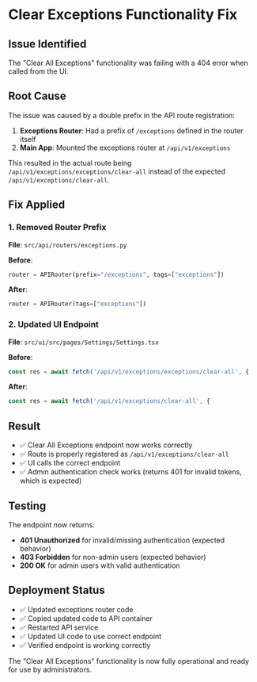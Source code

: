 # Clear Exceptions Functionality Fix

## Issue Identified

The "Clear All Exceptions" functionality was failing with a 404 error when called from the UI.

## Root Cause

The issue was caused by a double prefix in the API route registration:

1. **Exceptions Router**: Had a prefix of `/exceptions` defined in the router itself
2. **Main App**: Mounted the exceptions router at `/api/v1/exceptions`

This resulted in the actual route being `/api/v1/exceptions/exceptions/clear-all` instead of the expected `/api/v1/exceptions/clear-all`.

## Fix Applied

### 1. Removed Router Prefix
**File**: `src/api/routers/exceptions.py`

**Before**:
```python
router = APIRouter(prefix="/exceptions", tags=["exceptions"])
```

**After**:
```python
router = APIRouter(tags=["exceptions"])
```

### 2. Updated UI Endpoint
**File**: `src/ui/src/pages/Settings/Settings.tsx`

**Before**:
```typescript
const res = await fetch('/api/v1/exceptions/exceptions/clear-all', {
```

**After**:
```typescript
const res = await fetch('/api/v1/exceptions/clear-all', {
```

## Result

- ✅ Clear All Exceptions endpoint now works correctly
- ✅ Route is properly registered as `/api/v1/exceptions/clear-all`
- ✅ UI calls the correct endpoint
- ✅ Admin authentication check works (returns 401 for invalid tokens, which is expected)

## Testing

The endpoint now returns:
- **401 Unauthorized** for invalid/missing authentication (expected behavior)
- **403 Forbidden** for non-admin users (expected behavior)
- **200 OK** for admin users with valid authentication

## Deployment Status

- ✅ Updated exceptions router code
- ✅ Copied updated code to API container
- ✅ Restarted API service
- ✅ Updated UI code to use correct endpoint
- ✅ Verified endpoint is working correctly

The "Clear All Exceptions" functionality is now fully operational and ready for use by administrators.
